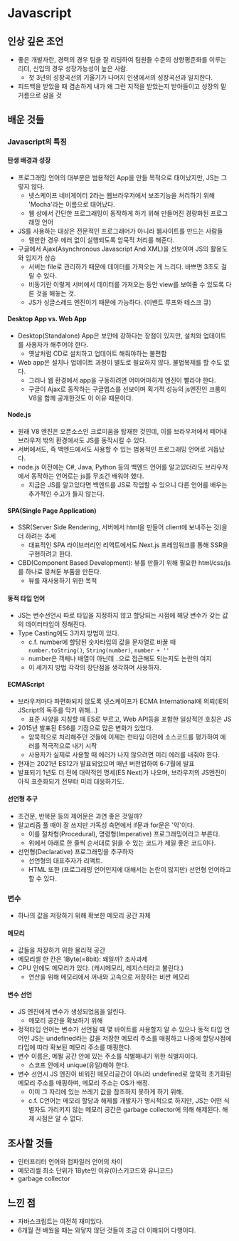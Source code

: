 # Javascript

## 인상 깊은 조언
- 좋은 개발자란, 경력의 경우 팀을 잘 리딩하여 팀원들 수준의 상향평준화를 이루는 리더, 신입의 경우 성장가능성이 높은 사람.
  - 첫 3년의 성장곡선의 기울기가 나머지 인생에서의 성장곡선과 일치한다.
- 피드백을 받았을 때 겸손하게 내가 왜 그런 지적을 받았는지 받아들이고 성장의 밑거름으로 삼을 것

## 배운 것들

### Javascript의 특징
#### 탄생 배경과 성장
- 프로그래밍 언어의 대부분은 범용적인 App을 만들 목적으로 태어났지만, JS는 그렇지 않다.
  - 넷스케이프 네비게이터 2라는 웹브라우저에서 보조기능을 처리하기 위해 'Mocha'라는 이름으로 태어났다.
  - 웹 상에서 간단한 프로그래밍이 동작하게 하기 위해 만들어진 경량화된 프로그래밍 언어
- JS를 사용하는 대상은 전문적인 프로그래머가 아니라 웹사이트를 만드는 사람들
  - 웬만한 경우 에러 없이 실행되도록 암묵적 처리를 해준다.
- 구글에서 Ajax(Asynchronous Javascript And XML)을 선보이며 JS의 활용도와 입지가 상승
  - 서버는 file로 관리하기 때문에 데이터를 가져오는 게 느리다. 바쁘면 3초도 걸릴 수 있다.
  - 비동기란 이렇게 서버에서 데이터를 가져오는 동안 view를 보여줄 수 있도록 다른 것을 해놓는 것. 
  - JS가 싱글스레드 엔진이기 때문에 가능하다. (이벤트 루프와 테스크 큐)
  
#### Desktop App vs. Web App
- Desktop(Standalone) App은 보안에 강하다는 장점이 있지만, 설치와 업데이트를 사용자가 해주어야 한다. 
  - 옛날처럼 CD로 설치하고 업데이트 해줘야하는 불편함
- Web app은 설치나 업데이트 과정이 별도로 필요하지 않다. 불법복제를 할 수도 없다.
  - 그러나 웹 환경에서 app을 구동하려면 어마어마하게 엔진이 빨라야 한다. 
  - 구글이 Ajax로 동작하는 구글맵스를 선보이며 획기적 성능의 js엔진인 크롬의 V8을 함께 공개한것도 이 이유 때문이다.

#### Node.js
- 원래 V8 엔진은 오픈소스인 크로미움을 탑재한 것인데, 이를 브라우저에서 떼어내 브라우저 밖의 환경에서도 JS를 동작시킬 수 있다.
- 서버에서도, 즉 백엔드에서도 사용할 수 있는 범용적인 프로그래밍 언어로 거듭났다.
- node.js 이전에는 C#, Java, Python 등의 백엔드 언어를 알고있더라도 브라우저에서 동작하는 언어로는 js를 무조건 배워야 했다.
  - 지금은 JS를 알고있다면 백엔드를 JS로 작업할 수 있으니 다른 언어를 배우는 추가적인 수고가 들지 않는다.

#### SPA(Single Page Application)
- SSR(Server Side Rendering, 서버에서 html을 만들어 client에 보내주는 것)을 더 하려는 추세
  - 대표적인 SPA 라이브러리인 리액트에서도 Next.js 프레임워크를 통해 SSR을 구현하려고 한다.
- CBD(Component Based Development): 뷰를 만들기 위해 필요한 html/css/js를 하나로 뭉쳐둔 부품을 만든다.
  - 뷰를 재사용하기 위한 목적

#### 동적 타입 언어
- JS는 변수선언시 따로 타입을 지정하지 않고 할당되는 시점에 해당 변수가 갖는 값의 데이터타입이 정해진다.
- Type Casting에도 3가지 방법이 있다.
  - c.f. number에 할당된 숫자타입의 값을 문자열로 바꿀 때 `number.toString()`, `String(number)`, `number + ''`
  - number은 객체나 배열이 아닌데 `.`으로 접근해도 되는지도 논란의 여지
  - 이 세가지 방법 각각의 장단점을 생각하며 사용하자.

#### ECMAScript
- 브라우저마다 파편화되지 않도록 넷스케이프가 ECMA International에 의뢰(IE의 JScript의 독주를 막기 위해...)
  - 표준 사양을 지칭할 때 ES로 부르고, Web API등을 포함한 일상적인 호칭은 JS
- 2015년 발표된 ES6를 기점으로 많은 변화가 있었다.
  - 암묵적으로 처리해주던 것들에 이제는 런타임 이전에 소스코드를 평가하여 에러를 적극적으로 내기 시작
  - 사용자가 실제로 사용할 때 에러가 나지 않으려면 미리 에러를 내줘야 한다.
- 현재는 2021년 ES12가 발표되었으며 매년 버전업하여 6-7월에 발표
- 발표되기 1년도 더 전에 대략적인 명세(ES Next)가 나오며, 브라우저의 JS엔진이 아직 표준화되기 전부터 미리 대응하기도. 

#### 선언형 추구
- 조건문, 반복문 등의 제어문은 과연 좋은 것일까?
- 알고리즘 풀 때야 잘 쓰지만 가독성 측면에서 if문과 for문은 '악'이다.
  - 이를 절차형(Procedural), 명령형(Imperative) 프로그래밍이라고 부른다.
  - 위에서 아래로 한 줄씩 순서대로 읽을 수 있는 코드가 제일 좋은 코드이다.
- 선언형(Declarative) 프로그래밍을 추구하자 
  - 선언형의 대표주자가 리액트. 
  - HTML 또한 (프로그래밍 언어인지에 대해서는 논란이 많지만) 선언형 언어라고 할 수 있다.

### 변수
- 하나의 값을 저장하기 위해 확보한 메모리 공간 자체

#### 메모리
- 값들을 저장하기 위한 물리적 공간
- 메모리셀 한 칸은 1Byte(=8bit): 왜일까? 조사과제
- CPU 안에도 메모리가 있다. (캐시메모리, 레지스터라고 불린다.) 
  - 연산을 위해 메모리에서 꺼내와 고속으로 저장하는 비싼 메모리

#### 변수 선언
- JS 엔진에게 변수가 생성되었음을 알린다. 
  - 메모리 공간을 확보하기 위해
- 정적타입 언어는 변수가 선언될 때 몇 바이트를 사용할지 알 수 있으나 동적 타입 언어인 JS는 undefined라는 값을 저장한 메모리 주소를 매핑하고 나중에 할당시점에 타입에 따라 확보된 메모리 주소를 매핑한다.
- 변수 이름은, 메묄 공간 안에 있는 주소를 식별해내기 위한 식별자이다. 
  - 스코프 안에서 unique(유일)해야 한다.
- 변수 선언시 JS 엔진이 비워진 메모리공간이 아니라 undefined로 암묵적 초기화된 메모리 주소를 매핑하며, 메모리 주소는 OS가 배정.
  - 이미 그 자리에 있는 쓰레기 값을 참조하지 못하게 하기 위해.
  - c.f. C언어는 메모리 할당과 해제를 개발자가 명시적으로 하지만, JS는 어떤 식별자도 가리키지 않는 메모리 공간은 garbage collector에 의해 해제된다. 해제 시점은 알 수 없다.

## 조사할 것들
- 인터프리터 언어와 컴파일러 언어의 차이
- 메모리셀 최소 단위가 1Byte인 이유(아스키코드와 유니코드)
- garbage collector

## 느낀 점
- 자바스크립트는 여전히 재미있다. 
- 6개월 전 배웠을 때는 와닿지 않던 것들이 조금 더 이해되어 다행이다.